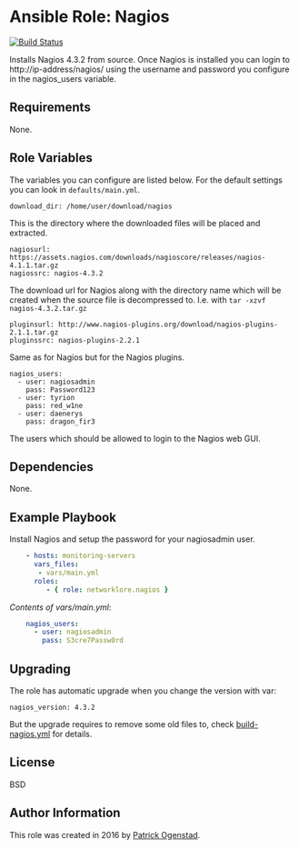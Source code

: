 
# Ansible Role: Nagios

[![Build Status](https://travis-ci.org/networklore/ansible-role-nagios.svg?branch=master)](https://travis-ci.org/networklore/ansible-role-nagios)

Installs Nagios 4.3.2 from source. Once Nagios is installed you can login to http://ip-address/nagios/ using the username and password you configure in the nagios_users variable.

## Requirements

None.

## Role Variables

The variables you can configure are listed below. For the default settings you can look in `defaults/main.yml`.

    download_dir: /home/user/download/nagios

This is the directory where the downloaded files will be placed and extracted.

    nagiosurl: https://assets.nagios.com/downloads/nagioscore/releases/nagios-4.1.1.tar.gz
    nagiossrc: nagios-4.3.2

The download url for Nagios along with the directory name which will be created when the source file is
decompressed to. I.e. with `tar -xzvf nagios-4.3.2.tar.gz`

    pluginsurl: http://www.nagios-plugins.org/download/nagios-plugins-2.1.1.tar.gz
    pluginssrc: nagios-plugins-2.2.1

Same as for Nagios but for the Nagios plugins.

    nagios_users:
      - user: nagiosadmin
        pass: Password123
      - user: tyrion
        pass: red_w1ne
      - user: daenerys
        pass: dragon_fir3

The users which should be allowed to login to the Nagios web GUI.

## Dependencies

None.

## Example Playbook

Install Nagios and setup the password for your nagiosadmin user.

```yaml
    - hosts: monitoring-servers
      vars_files:
       - vars/main.yml
      roles:
         - { role: networklore.nagios }
```

*Contents of vars/main.yml*:

```yaml
    nagios_users:
      - user: nagiosadmin
        pass: S3cre7Passw0rd
```

## Upgrading

The role has automatic upgrade when you change the version with var:

    nagios_version: 4.3.2

But the upgrade requires to remove some old files to, check [build-nagios.yml](tasks/build-nagios.yml) for details.

## License

BSD

## Author Information

This role was created in 2016 by [Patrick Ogenstad](http://networklore.com).
